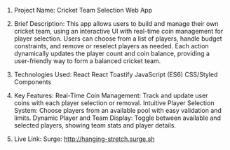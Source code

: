 1. Project Name: Cricket Team Selection Web App

2. Brief Description:
    This app allows users to build and manage their own cricket team, using an interactive UI with real-time coin management for player selection. Users can choose from a list of players, handle budget constraints, and remove or reselect players as needed. Each action dynamically updates the player count and coin balance, providing a user-friendly way to form a balanced cricket team.

3. Technologies Used:
    React
    React Toastify
    JavaScript (ES6)
    CSS/Styled Components
4. Key Features:
    Real-Time Coin Management: Track and update user coins with each player selection or removal.
    Intuitive Player Selection System: Choose players from an available pool with easy validation and limits.
    Dynamic Player and Team Display: Toggle between available and selected players, showing team stats and player details.

5. Live Link: 
    Surge: http://hanging-stretch.surge.sh